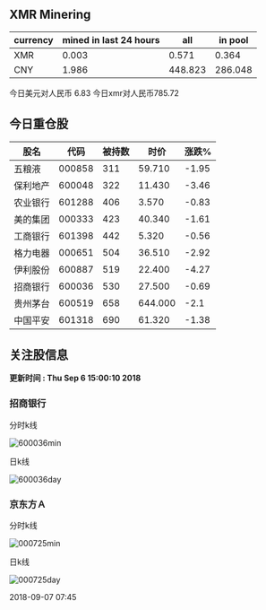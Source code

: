 ## XMR Minering

|currency|mined in last 24 hours|all|in pool|
|---|---|---|---|
|XMR|0.003|0.571|0.364|
|CNY|1.986|448.823|286.048|

今日美元对人民币 6.83	今日xmr对人民币785.72


## 今日重仓股 

|股名|代码|被持数|时价|涨跌%|
|---|---|---|---|---|
|五粮液|000858|311|59.710|-1.95|
|保利地产|600048|322|11.430|-3.46|
|农业银行|601288|406|3.570|-0.83|
|美的集团|000333|423|40.340|-1.61|
|工商银行|601398|442|5.320|-0.56|
|格力电器|000651|504|36.510|-2.92|
|伊利股份|600887|519|22.400|-4.27|
|招商银行|600036|530|27.500|-0.69|
|贵州茅台|600519|658|644.000|-2.1|
|中国平安|601318|690|61.320|-1.38|

## 关注股信息
**更新时间 : Thu Sep  6 15:00:10 2018**
### 招商银行 
分时k线

![600036min](http://image.sinajs.cn/newchart/min/n/sh600036.gif)

日k线

![600036day](http://image.sinajs.cn/newchart/daily/n/sh600036.gif)

### 京东方Ａ 
分时k线

![000725min](http://image.sinajs.cn/newchart/min/n/sz000725.gif)

日k线

![000725day](http://image.sinajs.cn/newchart/daily/n/sz000725.gif)

2018-09-07 07:45